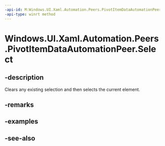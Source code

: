 ```yaml
---
-api-id: M:Windows.UI.Xaml.Automation.Peers.PivotItemDataAutomationPeer.Select
-api-type: winrt method
---
```


<!-- Method syntax
public void Select()
-->

# Windows.UI.Xaml.Automation.Peers.PivotItemDataAutomationPeer.Select

## -description
Clears any existing selection and then selects the current element.



## -remarks

## -examples

## -see-also
